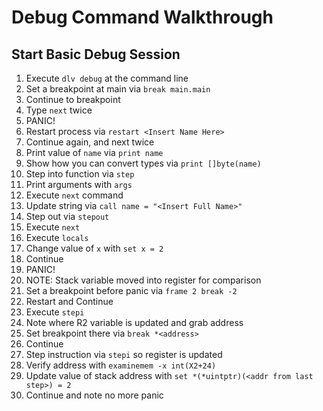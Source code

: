# Debug Command Walkthrough

## Start Basic Debug Session

1. Execute `dlv debug` at the command line
2. Set a breakpoint at main via `break main.main`
3. Continue to breakpoint
4. Type `next` twice
5. PANIC!
6. Restart process via `restart <Insert Name Here>`
7. Continue again, and next twice
8. Print value of `name` via `print name`
9. Show how you can convert types via `print []byte(name)`
10. Step into function via `step`
11. Print arguments with `args`
12. Execute `next` command
13. Update string via `call name = "<Insert Full Name>"`
14. Step out via `stepout`
15. Execute `next` 
16. Execute `locals`
17. Change value of `x` with `set x = 2`
18. Continue
19. PANIC!
20. NOTE: Stack variable moved into register for comparison
21. Set a breakpoint before panic via `frame 2 break -2`
22. Restart and Continue
23. Execute `stepi`
24. Note where R2 variable is updated and grab address
25. Set breakpoint there via `break *<address>`
26. Continue
27. Step instruction via `stepi` so register is updated
28. Verify address with `examinemem -x int(X2+24)`
29. Update value of stack address with `set *(*uintptr)(<addr from last step>) = 2`
30. Continue and note no more panic